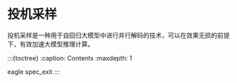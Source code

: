 # 投机采样

投机采样是一种用于自回归大模型中进行并行解码的技术，可以在效果无损的前提下，有效加速大模型推理计算。

:::{toctree}
:caption: Contents
:maxdepth: 1

eagle
spec_exit
:::
